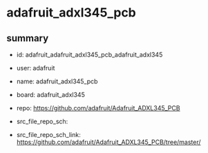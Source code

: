 # adafruit_adxl345_pcb
 
## summary 
* id: adafruit_adafruit_adxl345_pcb_adafruit_adxl345
* user: adafruit
* name: adafruit_adxl345_pcb
* board: adafruit_adxl345
* repo: https://github.com/adafruit/Adafruit_ADXL345_PCB



* src_file_repo_sch: 
* src_file_repo_sch_link: https://github.com/adafruit/Adafruit_ADXL345_PCB/tree/master/




